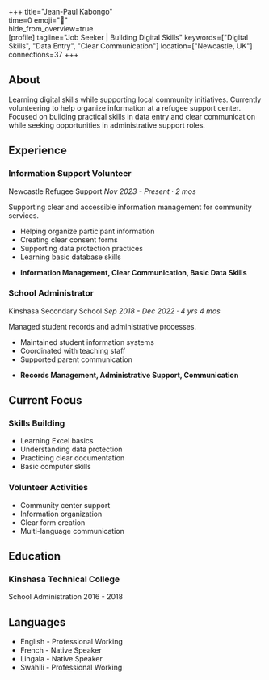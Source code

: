 +++ 
title="Jean-Paul Kabongo"  
time=0 
emoji="👤"  
hide_from_overview=true  
[profile] 
tagline="Job Seeker | Building Digital Skills" 
keywords=["Digital Skills", "Data Entry", "Clear Communication"] 
location=["Newcastle, UK"] 
connections=37 
+++

## About

Learning digital skills while supporting local community initiatives. Currently volunteering to help organize information at a refugee support center. Focused on building practical skills in data entry and clear communication while seeking opportunities in administrative support roles.

## Experience

### Information Support Volunteer

Newcastle Refugee Support
_Nov 2023 - Present · 2 mos_

Supporting clear and accessible information management for community services.

- Helping organize participant information
- Creating clear consent forms
- Supporting data protection practices
- Learning basic database skills

* **Information Management, Clear Communication, Basic Data Skills**

### School Administrator

Kinshasa Secondary School
_Sep 2018 - Dec 2022 · 4 yrs 4 mos_

Managed student records and administrative processes.

- Maintained student information systems
- Coordinated with teaching staff
- Supported parent communication

* **Records Management, Administrative Support, Communication**

## Current Focus

### Skills Building

- Learning Excel basics
- Understanding data protection
- Practicing clear documentation
- Basic computer skills

### Volunteer Activities

- Community center support
- Information organization
- Clear form creation
- Multi-language communication

## Education

### Kinshasa Technical College

School Administration
2016 - 2018

## Languages

- English - Professional Working
- French - Native Speaker
- Lingala - Native Speaker
- Swahili - Professional Working
